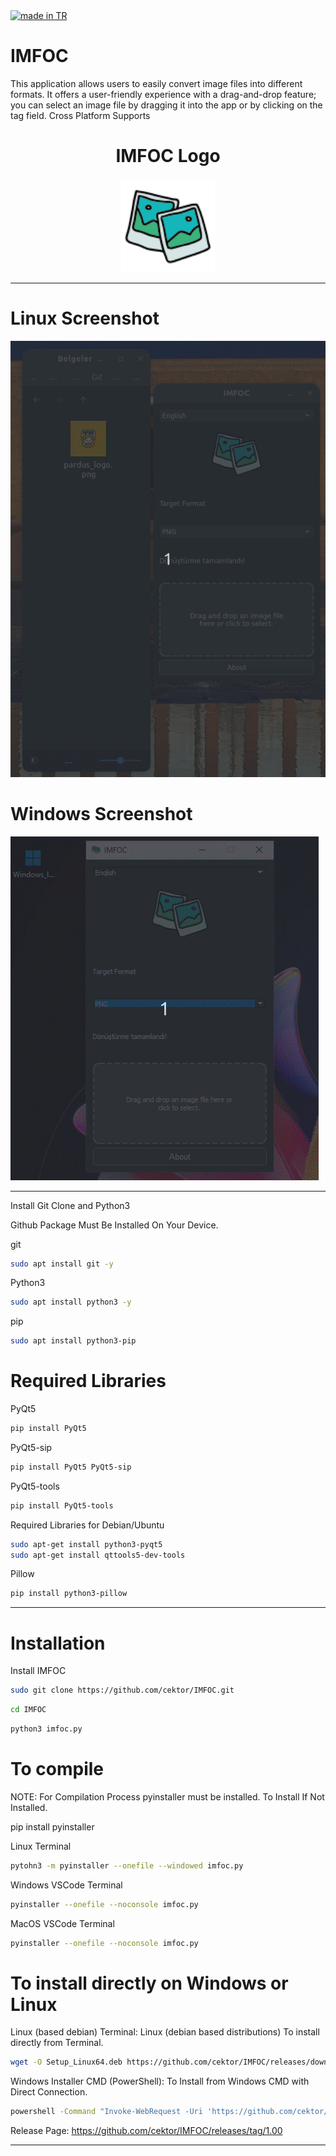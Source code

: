 <a href="#">
    <img src="https://raw.githubusercontent.com/pedromxavier/flag-badges/main/badges/TR.svg" alt="made in TR">
</a>

# IMFOC
This application allows users to easily convert image files into different formats. It offers a user-friendly experience with a drag-and-drop feature; you can select an image file by dragging it into the app or by clicking on the tag field. Cross Platform Supports

<h1 align="center">IMFOC Logo</h1>

<p align="center">
  <img src="imfoclo.png" alt="IMFOC Logo" width="150" height="150">
</p>


----------------------

# Linux Screenshot
![Linux(pardus)](screenshot/imfoc_linux.gif)  

# Windows Screenshot
![Windows(11)](screenshot/infoc_windows.gif) 

--------------------
Install Git Clone and Python3

Github Package Must Be Installed On Your Device.

git
```bash
sudo apt install git -y
```

Python3
```bash
sudo apt install python3 -y 

```

pip
```bash
sudo apt install python3-pip

```

# Required Libraries

PyQt5
```bash
pip install PyQt5
```
PyQt5-sip
```bash
pip install PyQt5 PyQt5-sip
```

PyQt5-tools
```bash
pip install PyQt5-tools
```

Required Libraries for Debian/Ubuntu
```bash
sudo apt-get install python3-pyqt5
sudo apt-get install qttools5-dev-tools
```

Pillow
```bash
pip install python3-pillow

```


----------------------------------


# Installation
Install IMFOC

```bash
sudo git clone https://github.com/cektor/IMFOC.git
```
```bash
cd IMFOC
```

```bash
python3 imfoc.py

```

# To compile

NOTE: For Compilation Process pyinstaller must be installed. To Install If Not Installed.

pip install pyinstaller 

Linux Terminal 
```bash
pytohn3 -m pyinstaller --onefile --windowed imfoc.py
```

Windows VSCode Terminal 
```bash
pyinstaller --onefile --noconsole imfoc.py
```

MacOS VSCode Terminal 
```bash
pyinstaller --onefile --noconsole imfoc.py
```

# To install directly on Windows or Linux


Linux (based debian) Terminal: Linux (debian based distributions) To install directly from Terminal.
```bash
wget -O Setup_Linux64.deb https://github.com/cektor/IMFOC/releases/download/1.00/Setup_Linux64.deb && sudo apt install ./Setup_Linux64.deb && sudo apt-get install -f -y
```

Windows Installer CMD (PowerShell): To Install from Windows CMD with Direct Connection.
```bash
powershell -Command "Invoke-WebRequest -Uri 'https://github.com/cektor/IMFOC/releases/download/1.00/Setup_Win64.exe' -OutFile 'Setup_Win64.exe'" && start /wait Setup_Win64.exe
```

Release Page: https://github.com/cektor/IMFOC/releases/tag/1.00

----------------------------------
